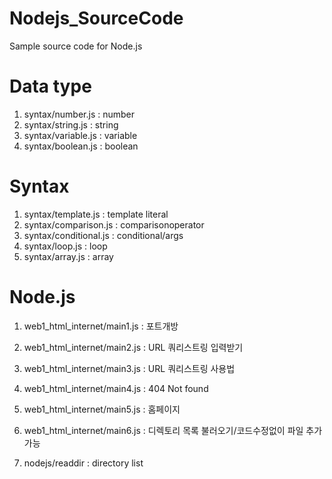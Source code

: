 # Nodejs_SourceCode
Sample source code for Node.js

# Data type
1) syntax/number.js : number
2) syntax/string.js : string
3) syntax/variable.js : variable
4) syntax/boolean.js : boolean

# Syntax
1) syntax/template.js : template literal
2) syntax/comparison.js : comparisonoperator
3) syntax/conditional.js : conditional/args
4) syntax/loop.js : loop
5) syntax/array.js : array

# Node.js
1) web1_html_internet/main1.js : <Sample> 포트개방
2) web1_html_internet/main2.js : <Sample> URL 쿼리스트링 입력받기
3) web1_html_internet/main3.js : <Sample> URL 쿼리스트링 사용법
4) web1_html_internet/main4.js : <Sample> 404 Not found 
5) web1_html_internet/main5.js : <Sample> 홈페이지
6) web1_html_internet/main6.js : <Sample> 디렉토리 목록 불러오기/코드수정없이 파일 추가 가능 

6) nodejs/readdir : directory list
